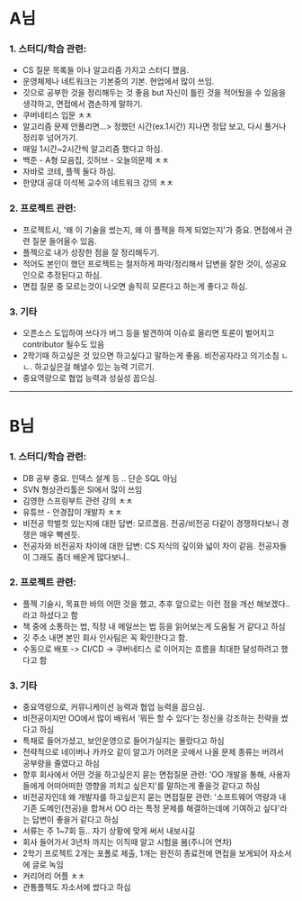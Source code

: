 # A님
### 1. 스터디/학습 관련: 
- CS 질문 목록들 이나 알고리즘 가지고 스터디 했음.
- 운영체제나 네트워크는 기본중의 기본. 현업에서 많이 쓰임.
- 깃으로 공부한 것을 정리해두는 것 좋음 but 자신이 틀린 것을 적어뒀을 수 있음을 생각하고, 면접에서 겸손하게 말하기.
- 쿠버네티스 입문 ㅊㅊ
- 알고리즘 문제 안풀리면...> 정했던 시간(ex.1시간) 지나면 정답 보고, 다시 풀거나 정리후 넘어가기.
- 매일 1시간~2시간씩 알고리즘 했다고 하심.
- 백준 - A형 모음집, 깃허브 - 오늘의문제 ㅊㅊ
- 자바로 코테, 플젝 둘다 하심.
- 한양대 공대 이석복 교수의 네트워크 강의 ㅊㅊ

### 2. 프로젝트 관련:
- 프로젝트시, '왜 이 기술을 썼는지, 왜 이 플젝을 하게 되었는지'가 중요. 면접에서 관련 질문 들어올수 있음.
- 플젝으로 내가 성장한 점을 잘 정리해두기. 
- 적어도 본인이 했던 프로젝트는 철저하게 파악/정리해서 답변을 잘한 것이, 성공요인으로 추정된다고 하심.
- 면접 질문 중 모르는것이 나오면 솔직히 모른다고 하는게 좋다고 하심.

### 3. 기타
- 오픈소스 도입하여 쓰다가 버그 등을 발견하여 이슈로 올리면 토론이 벌어지고 contributor 될수도 있음
- 2학기때 하고싶은 것 있으면 하고싶다고 말하는게 좋음. 비전공자라고 의기소침 ㄴㄴ. 하고싶은걸 해낼수 있는 능력 기르기. 
- 중요역량으로 협업 능력과 성실성 꼽으심.
---

# B님
### 1. 스터디/학습 관련: 
- DB 공부 중요. 인덱스 설계 등 .. 단순 SQL 아님
- SVN 형상관리툴은 SI에서 많이 쓰임
- 김영한 스프링부트 관련 강의 ㅊㅊ
- 유튜브 - 안경잡이 개발자 ㅊㅊ
- 비전공 학벌컷 있는지에 대한 답변: 모르겠음. 전공/비전공 다같이 경쟁하다보니 경쟁은 매우 빡센듯.
- 전공자와 비전공자 차이에 대한 답변: CS 지식의 깊이와 넓이 차이 같음. 전공자들이 그래도 좀더 배운게 많다보니..

### 2. 프로젝트 관련:
- 플젝 기술시, 목표한 바의 어떤 것을 했고, 추후 앞으로는 이런 점을 개선 해보겠다..라고 하셨다고 함
- 책 중에 소통하는 법, 직장 내 메일쓰는 법 등을 읽어보는게 도움될 거 같다고 하심
- 깃 주소 내면 본인 회사 인사팀은 꼭 확인한다고 함.
- 수동으로 배포 -> CI/CD -> 쿠버네티스 로 이어지는 흐름을 최대한 달성하려고 했다고 함

### 3. 기타
- 중요역량으로, 커뮤니케이션 능력과 협업 능력을 꼽으심. 
- 비전공이지만 OO에서 많이 배워서 '뭐든 할 수 있다'는 정신을 강조하는 전략을 썼다고 하심
- 특채로 들어가셨고, 보안운영으로 들어가실지는 몰랐다고 하심
- 전략적으로 네이버나 카카오 같이 알고가 어려운 곳에서 나올 문제 종류는 버려서 공부량을 줄였다고 하심
- 향후 회사에서 어떤 것을 하고싶은지 묻는 면접질문 관련: 'OO 개발을 통해, 사용자들에게 어떠어떠한 영향을 끼치고 싶은지'를 말하는게 좋을것 같다고 하심
- 비전공자인데 왜 개발자를 하고싶은지 묻는 면접질문 관련: '소프트웨어 역량과 내 기존 도메인(전공)을 합쳐서 OO 라는 특정 문제를 해결하는데에 기여하고 싶다'라는 답변이 좋을거 같다고 하심
- 서류는 주 1~7회 등.. 자기 상황에 맞게 써서 내보시길
- 회사 들어가서 3년차 까지는 이직때 알고 시험을 봄(주니어 연차)
- 2학기 프로젝트 2개는 포폴로 제출, 1개는 완전히 종료전에 면접을 보게되어 자소서에 글로 녹임
- 커리어리 어플 ㅊㅊ
- 관통플젝도 자소서에 썼다고 하심